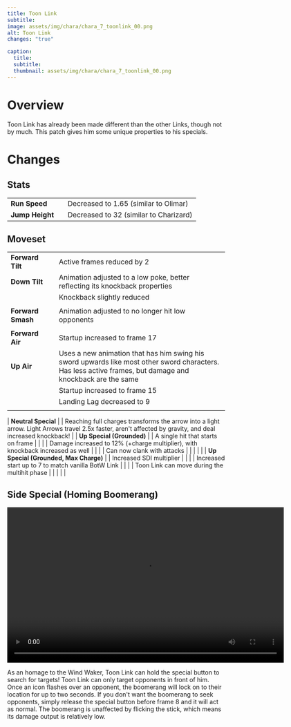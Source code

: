 ```yaml
---
title: Toon Link
subtitle: 
image: assets/img/chara/chara_7_toonlink_00.png
alt: Toon Link
changes: "true"

caption:
  title:
  subtitle: 
  thumbnail: assets/img/chara/chara_7_toonlink_00.png
---
```



# Overview 

Toon Link has already been made different than the other Links, though not by much. This patch gives him some unique properties to his specials.

# Changes

## Stats

| |  |  |
| :----------- | :-----: | ----------- |
| **Run Speed** | | Decreased to 1.65 (similar to Olimar)  |
| **Jump Height** | | Decreased to 32 (similar to Charizard)  |


## Moveset

| |  |  |
| :----------- | :-----: | ----------- |
| **Forward Tilt** | | Active frames reduced by 2 |
| **Down Tilt** | | Animation adjusted to a low poke, better reflecting its knockback properties |
|  |  | Knockback slightly reduced |
|  |  |  |
| **Forward Smash** | | Animation adjusted to no longer hit low opponents |
|  |  |  |
| **Forward Air** | | Startup increased to frame 17 |
| **Up Air** | | Uses a new animation that has him swing his sword upwards like most other sword characters. Has less active frames, but damage and knockback are the same |
|  |  | Startup increased to frame 15 |
|  |  | Landing Lag decreased to 9 |
|  |  |  |

| **Neutral Special** | | Reaching full charges transforms the arrow into a light arrow. Light Arrows travel 2.5x faster, aren't affected by gravity, and deal increased knockback! |
| **Up Special (Grounded)** | | A single hit that starts on frame  |
|  |  | Damage increased to 12% (+charge multiplier), with knockback increased as well |
|  |  | Can now clank with attacks |
|  |  |  |
| **Up Special (Grounded, Max Charge)** | | Increased SDI multiplier |
|  |  | Increased start up to 7 to match vanilla BotW Link |
|  |  | Toon Link can move during the multihit phase |
|  |  |  |

## Side Special (Homing Boomerang)

<video src="https://csharpm7.github.io/Ultimate14/assets/img/videos/toonlink_specials.mp4" width="640" height="360" controls></video>

As an homage to the Wind Waker, Toon Link can hold the special button to search for targets! Toon Link can only target opponents in front of him. Once an icon flashes over an opponent, the boomerang will lock on to their location for up to two seconds. If you don't want the boomerang to seek opponents, simply release the special button before frame 8 and it will act as normal. The boomerang is unaffected by flicking the stick, which means its damage output is relatively low.
